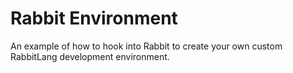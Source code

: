 Rabbit Environment
==================

An example of how to hook into Rabbit to create your own custom RabbitLang development environment.
